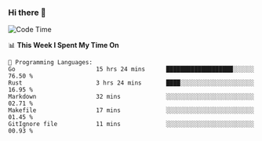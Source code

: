 ### Hi there 👋

<!--
**CrazyCollin/crazycollin** is a ✨ _special_ ✨ repository because its `README.md` (this file) appears on your GitHub profile.

Here are some ideas to get you started:

- 🔭 I’m currently working on ...
- 🌱 I’m currently learning ...
- 👯 I’m looking to collaborate on ...
- 🤔 I’m looking for help with ...
- 💬 Ask me about ...
- 📫 How to reach me: ...
- 😄 Pronouns: ...
- ⚡ Fun fact: ...
-->

<!--START_SECTION:waka-->
![Code Time](http://img.shields.io/badge/Code%20Time-241%20hrs%2055%20mins-blue)

📊 **This Week I Spent My Time On** 

```text
💬 Programming Languages: 
Go                       15 hrs 24 mins      ███████████████████░░░░░░   76.50 % 
Rust                     3 hrs 24 mins       ████░░░░░░░░░░░░░░░░░░░░░   16.95 % 
Markdown                 32 mins             ░░░░░░░░░░░░░░░░░░░░░░░░░   02.71 % 
Makefile                 17 mins             ░░░░░░░░░░░░░░░░░░░░░░░░░   01.45 % 
GitIgnore file           11 mins             ░░░░░░░░░░░░░░░░░░░░░░░░░   00.93 % 

```


<!--END_SECTION:waka-->
